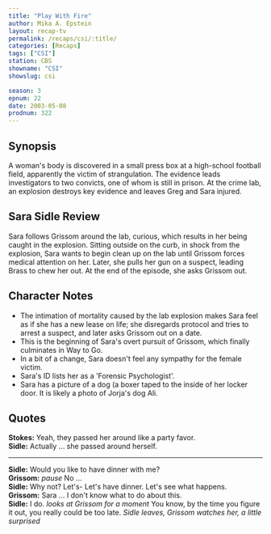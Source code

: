 ```yaml
---
title: "Play With Fire"
author: Mika A. Epstein
layout: recap-tv
permalink: /recaps/csi/:title/
categories: [Recaps]
tags: ["CSI"]
station: CBS
showname: "CSI"
showslug: csi

season: 3  
epnum: 22
date: 2003-05-08
prodnum: 322  
---
```


## Synopsis

A woman's body is discovered in a small press box at a high-school football field, apparently the victim of strangulation. The evidence leads investigators to two convicts, one of whom is still in prison. At the crime lab, an explosion destroys key evidence and leaves Greg and Sara injured.

## Sara Sidle Review

Sara follows Grissom around the lab, curious, which results in her being caught in the explosion. Sitting outside on the curb, in shock from the explosion, Sara wants to begin clean up on the lab until Grissom forces medical attention on her. Later, she pulls her gun on a suspect, leading Brass to chew her out. At the end of the episode, she asks Grissom out.

## Character Notes

* The intimation of mortality caused by the lab explosion makes Sara feel as if she has a new lease on life; she disregards protocol and tries to arrest a suspect, and later asks Grissom out on a date.  
* This is the beginning of Sara's overt pursuit of Grissom, which finally culminates in Way to Go.  
* In a bit of a change, Sara doesn't feel any sympathy for the female victim.  
* Sara's ID lists her as a 'Forensic Psychologist'.  
* Sara has a picture of a dog (a boxer taped to the inside of her locker door. It is likely a photo of Jorja's dog Ali.

## Quotes

**Stokes:** Yeah, they passed her around like a party favor.  
**Sidle:** Actually ... she passed around herself.  

- - -

**Sidle:** Would you like to have dinner with me?  
**Grissom:** _pause_ No ...  
**Sidle:** Why not? Let's- Let's have dinner. Let's see what happens.  
**Grissom:** Sara ... I don't know what to do about this.  
**Sidle:** I do. _looks at Grissom for a moment_ You know, by the time you figure it out, you really could be too late. _Sidle leaves, Grissom watches her, a little surprised_
